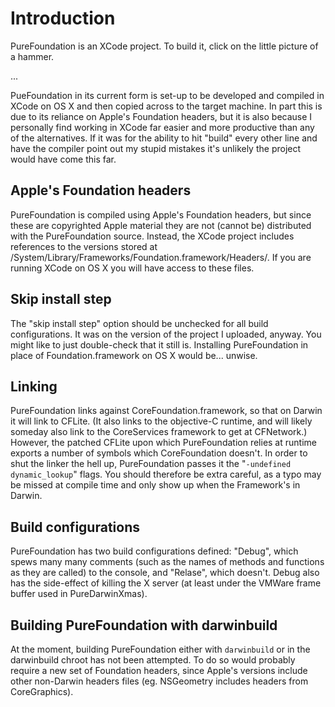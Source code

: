 # Introduction #

PureFoundation is an XCode project. To build it, click on the little picture of a hammer.

...

PueFoundation in its current form is set-up to be developed and compiled in XCode on OS X and then copied across to the target machine. In part this is due to its reliance on Apple's Foundation headers, but it is also because I personally find working in XCode far easier and more productive than any of the alternatives. If it was for the ability to hit "build" every other line and have the compiler point out my stupid mistakes it's unlikely the project would have come this far.

## Apple's Foundation headers ##

PureFoundation is compiled using Apple's Foundation headers, but since these are copyrighted Apple material they are not (cannot be) distributed with the PureFoundation source. Instead, the XCode project includes references to the versions stored at /System/Library/Frameworks/Foundation.framework/Headers/. If you are running XCode on OS X you will have access to these files.

## Skip install step ##

The "skip install step" option should be unchecked for all build configurations. It was on the version of the project I uploaded, anyway. You might like to just double-check that it still is. Installing PureFoundation in place of Foundation.framework on OS X would be... unwise.

## Linking ##

PureFoundation links against CoreFoundation.framework, so that on Darwin it will link to CFLite. (It also links to the objective-C runtime, and will likely someday also link to the CoreServices framework to get at CFNetwork.) However, the patched CFLite upon which PureFoundation relies at runtime exports a number of symbols which CoreFoundation doesn't. In order to shut the linker the hell up, PureFoundation passes it the "`-undefined dynamic_lookup`" flags. You should therefore be extra careful, as a typo may be missed at compile time and only show up when the Framework's in Darwin.

## Build configurations ##

PureFoundation has two build configurations defined: "Debug", which spews many many comments (such as the names of methods and functions as they are called) to the console, and "Relase", which doesn't. Debug also has the side-effect of killing the X server (at least under the VMWare frame buffer used in PureDarwinXmas).

## Building PureFoundation with darwinbuild ##

At the moment, building PureFoundation either with `darwinbuild` or in the darwinbuild chroot has not been attempted. To do so would probably require a new set of Foundation headers, since Apple's versions include other non-Darwin headers files (eg. NSGeometry includes headers from CoreGraphics).